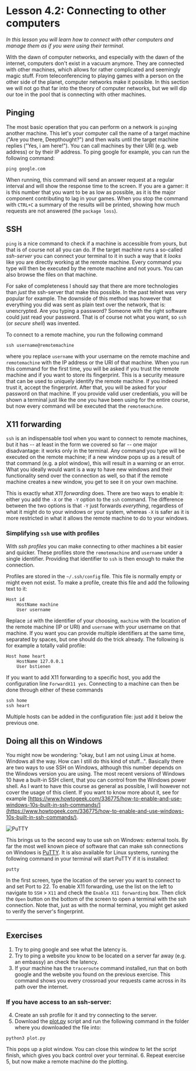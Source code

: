 # Lesson 4.2: Connecting to other computers
*In this lesson you will learn how to connect with other computers and manage them as if you were using their terminal.*

With the dawn of computer networks, and especially with the dawn of the internet, computers don't exist in a vacuum anymore. They are connected with other machines, which allows for rather complicated and seemingly magic stuff. From teleconferencing to playing games with a person on the other side of the planet, computer networks make it possible. In this section we will not go that far into the theory of computer networks, but we will dip our toe in the pool that is connecting with other machines.

## Pinging
The most basic operation that you can perform on a network is `ping`ing another machine. This let's your computer call the name of a target machine ("Are you there, Deepthought?") and then waits until the target machine replies ("Yes, i am here!"). You can call machines by their URI (e.g. web address) or by their IP address. To ping google for example, you can run the following command:

```
ping google.com
```

When running, this command will send an answer request at a regular interval and will show the response time to the screen. If you are a gamer: it is this number that you want to be as low as possible, as it is the major component contributing to lag in your games. When you stop the command with `CTRL+C` a summary of the results will be printed, showing how much requests are not answered (the `package loss`).

## SSH
`ping` is a nice command to check if a machine is accessible from yours, but that is of course not all you can do. If the target machine runs a so-called *ssh-server* you can connect your terminal to it in such a way that it *looks* like you are directly working at the remote machine. Every command you type will then be executed by the remote machine and not yours. You can also browse the files on that machine.

For sake of completeness I should say that there are more technologies than *just* the ssh-server that make this possible. In the past telnet was very popular for example. The downside of this method was however that everything you did was sent as plain text over the network, that is: unencrypted. Are you typing a password? Someone with the right software could just read your password. That is of course not what you want, so `ssh` (or *secure shell*) was invented.

To connect to a remote machine, you run the following command

```
ssh username@remotemachine
```

where you replace `username` with your username on the remote machine and  `remotemachine` with the IP address or the URI of that machine. When you run this command for the first time, you will be asked if you trust the remote machine and if you want to store its fingerprint. This is a security measure that can be used to uniquely identify the remote machine. If you indeed trust it, accept the fingerprint. After that, you will be asked for your password on that machine. If you provide valid user credentials, you will be shown a terminal just like the one you have been using for the entire course, but now every command will be executed that the `remotemachine`.

## X11 forwarding
`ssh` is an indispensable tool when you want to connect to remote machines, but it has -- at least in the form we covered so far -- one major disadvantage: it works only in the terminal. Any command you type will be executed on the remote machine; if a new window pops up as a result of that command (e.g. a plot window), this will result in a warning or an error.  What you ideally would want is a way to have new windows and their functionality send over the connection as well, so that if the remote machine creates a new window, you get to see it on your own machine.

This is exactly what *X11 forwarding* does. There are two ways to enable it: either you add the `-X` or the `-Y` option to the `ssh` command. The difference between the two options is that `-Y` just forwards *everything*, regardless of what it might do to your windows or your system, whereas `-X` is safer as it is more restricted in what it allows the remote machine to do to your windows.

### Simplifying `ssh` use with profiles
With *ssh profiles* you can make connecting to other machines a bit easier and quicker. These profiles store the `remotemachine` and `username` under a single identifier. Providing that identifier to `ssh` is then enough to make the connection.

Profiles are stored in the `~/.ssh/config` file. This file is normally empty or might even not exist. To make a profile, create this file and add the following text to it:

```
Host id
    HostName machine
    User username
```

Replace `id` with the identifier of your choosing, `machine` with the location of the remote machine (IP or URI) and `username` with your username on that machine. If you want you can provide multiple identifiers at the same time, separated by spaces, but one should do the trick already. The following is for example a totally valid profile:

```
Host home heart
    HostName 127.0.0.1
    User bstienen
```

If you want to add X11 forwarding to a specific host, you add the configuration line `ForwardX11 yes`. Connecting to a machine can then be done through either of these commands

```
ssh home
ssh heart
```

Multiple hosts can be added in the configuration file: just add it below the previous one.

## Doing all this on Windows
You might now be wondering: "okay, but I am not using Linux at home. Windows all the way. How can I still do this kind of stuff...". Basically there are two ways to use SSH on Windows, although this number depends on the Windows version you are using. The most recent versions of Windows 10 have a built-in SSH client, that you can control from the Windows power shell. As I want to have this course as general as possible, I will however not cover the usage of this client. If you want to know more about it, see for example [https://www.howtogeek.com/336775/how-to-enable-and-use-windows-10s-built-in-ssh-commands/](https://www.howtogeek.com/336775/how-to-enable-and-use-windows-10s-built-in-ssh-commands/).

![PuTTY](https://upload.wikimedia.org/wikipedia/commons/thumb/f/fb/PuTTY.PNG/300px-PuTTY.PNG)

This brings us to the second way to use ssh on Windows: external tools. By far the most well known piece of software that can make ssh connections on Windows is [PuTTY](https://putty.org/). It is also available for Linux systems, running the following command in your terminal will start PuTTY if it is installed:

```
putty
```

In the first screen, type the location of the server you want to connect to and set Port to 22. To enable X11 forwarding, use the list on the left to navigate to `SSH` > `X11` and check the `Enable X11 forwarding` box. Then click the `Open` button on the bottom of the screen to open a terminal with the ssh connection. Note that, just as with the normal terminal, you might get asked to verify the server's fingerprint.

---
## Exercises
1. Try to ping google and see what the latency is.
2. Try to ping a website you know to be located on a server far away (e.g. an embassy) an check the latency.
3. If your machine has the `traceroute` command installed, run that on both google and the website you found on the previous exercise. This command shows you every crossroad your requests came across in its path over the internet.

### If you have access to an ssh-server:
4. Create an ssh profile for it and try connecting to the server.
5. Download the [plot.py](files/plot.py) script and run the following command in the folder where you downloaded the file into:
```
python3 plot.py
```
This pops up a plot window. You can close this window to let the script finish, which gives you back control over your terminal.
6. Repeat exercise 5, but now make a remote machine do the plotting.

